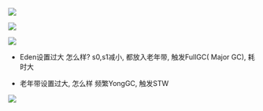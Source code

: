 ![](https://youpaiyun.zongqilive.cn/image/20200318104725.png)

![](https://youpaiyun.zongqilive.cn/image/20200528155825.png)

![](https://youpaiyun.zongqilive.cn/image/20200528155835.png)

- Eden设置过大 怎么样?
    s0,s1减小,  都放入老年带, 触发FullGC( Major GC), 耗时大
  
- 老年带设置过大, 怎么样 
    频繁YongGC,  触发STW

![](https://youpaiyun.zongqilive.cn/image/20200528161225.png)

